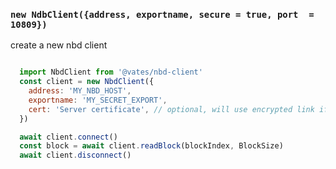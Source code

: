 ### `new NdbClient({address, exportname, secure = true, port  = 10809})`

create a new nbd  client


```js

  import NbdClient from '@vates/nbd-client'
  const client = new NbdClient({
    address: 'MY_NBD_HOST',
    exportname: 'MY_SECRET_EXPORT',
    cert: 'Server certificate', // optional, will use encrypted link if provided
  })

  await client.connect()
  const block = await client.readBlock(blockIndex, BlockSize)
  await client.disconnect()

```
